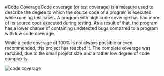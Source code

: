 #Code Coverage
Code coverage (or test coverage) is a measure used to describe the degree 
to which the source code of a program is executed while running test cases. 
A program with high code coverage has had more of its source code executed 
during testing. As a result of that, the program has a lower chance of 
containing undetected bugs compared to a program with low code coverage.

While a code coverage of 100% is not always possible or even recommended, 
this project has reached it. The complete coverage was reached, due to the 
small project size, and a rather low degree of code complexity.


![code coverage](images/code_coverage.jpg)